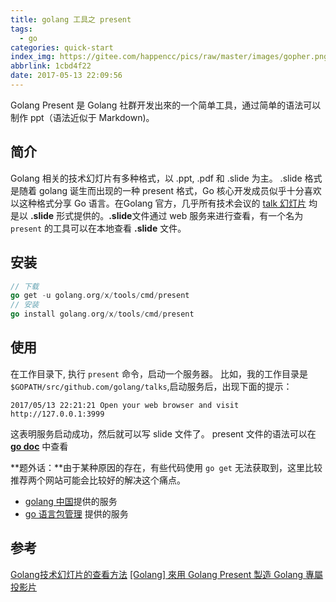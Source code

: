 ```yaml
---
title: golang 工具之 present
tags:
  - go
categories: quick-start
index_img: https://gitee.com/happencc/pics/raw/master/images/gopher.png
abbrlink: 1cbd4f22
date: 2017-05-13 22:09:56
---
```

Golang Present 是 Golang 社群开发出來的一个简单工具，通过简单的语法可以制作 ppt（语法近似于 Markdown)。
<!--more-->
## 简介
Golang 相关的技术幻灯片有多种格式，以 .ppt, .pdf 和 .slide 为主。
.slide 格式是随着 golang 诞生而出现的一种 present 格式，Go 核心开发成员似乎十分喜欢以这种格式分享 Go 语言。在Golang 官方，几乎所有技术会议的 [talk 幻灯片](https://talks.golang.org/) 均是以 **.slide** 形式提供的。**.slide**文件通过 web 服务来进行查看，有一个名为 `present` 的工具可以在本地查看 **.slide** 文件。

## 安装
```go
// 下载
go get -u golang.org/x/tools/cmd/present
// 安装
go install golang.org/x/tools/cmd/present
```

## 使用
在工作目录下, 执行 `present` 命令，启动一个服务器。
比如，我的工作目录是 `$GOPATH/src/github.com/golang/talks`,启动服务后，出现下面的提示：

```other
2017/05/13 22:21:21 Open your web browser and visit http://127.0.0.1:3999
```
这表明服务启动成功，然后就可以写 slide 文件了。
present 文件的语法可以在 [**go doc**](https://godoc.org/golang.org/x/tools/present) 中查看


**题外话：**由于某种原因的存在，有些代码使用 `go get` 无法获取到，这里比较推荐两个网站可能会比较好的解决这个痛点。

- [golang 中国](http://golangtc.com/download/package)提供的服务
- [go 语言包管理](https://gopm.io/) 提供的服务

## 参考
[Golang技术幻灯片的查看方法](http://studygolang.com/articles/4703)
[[Golang] 來用 Golang Present 製造 Golang 專屬投影片](http://www.th7.cn/Program/go/201612/1027068.shtml)
